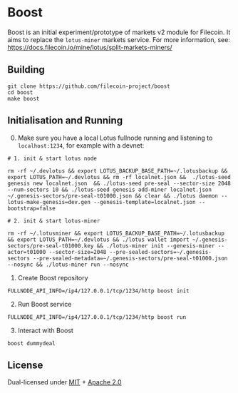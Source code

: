 # Boost

Boost is an initial experiment/prototype of markets v2 module for Filecoin. It aims to replace the `lotus-miner` markets service. For more information, see: https://docs.filecoin.io/mine/lotus/split-markets-miners/

## Building

```
git clone https://github.com/filecoin-project/boost
cd boost
make boost
```

## Initialisation and Running

0. Make sure you have a local Lotus fullnode running and listening to `localhost:1234`, for example with a devnet:

```
# 1. init & start lotus node

rm -rf ~/.devlotus && export LOTUS_BACKUP_BASE_PATH=~/.lotusbackup && export LOTUS_PATH=~/.devlotus && rm -rf localnet.json &&  ./lotus-seed genesis new localnet.json  && ./lotus-seed pre-seal --sector-size 2048 --num-sectors 10 && ./lotus-seed genesis add-miner localnet.json ~/.genesis-sectors/pre-seal-t01000.json && clear && ./lotus daemon --lotus-make-genesis=dev.gen --genesis-template=localnet.json --bootstrap=false

# 2. init & start lotus-miner

rm -rf ~/.lotusminer && export LOTUS_BACKUP_BASE_PATH=~/.lotusbackup && export LOTUS_PATH=~/.devlotus && ./lotus wallet import ~/.genesis-sectors/pre-seal-t01000.key && ./lotus-miner init --genesis-miner --actor=t01000 --sector-size=2048 --pre-sealed-sectors=~/.genesis-sectors --pre-sealed-metadata=~/.genesis-sectors/pre-seal-t01000.json --nosync && ./lotus-miner run --nosync
```

1. Create Boost repository

```
FULLNODE_API_INFO=/ip4/127.0.0.1/tcp/1234/http boost init
```

2. Run Boost service

```
FULLNODE_API_INFO=/ip4/127.0.0.1/tcp/1234/http boost run
```

3. Interact with Boost

```
boost dummydeal
```

## License

Dual-licensed under [MIT](https://github.com/filecoin-project/boost/blob/main/LICENSE-MIT) + [Apache 2.0](https://github.com/filecoin-project/boost/blob/main/LICENSE-APACHE)
